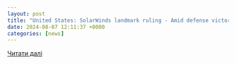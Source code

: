 ```yaml
---
layout: post
title: "United States: SolarWinds landmark ruling - Amid defense victories, questions remain on individual liability and material misstatements of fact"
date: 2024-08-07 12:11:37 +0000
categories: [news]
---
```


[Читати далі](https://www.globalcompliancenews.com/2024/08/07/https-insightplus-bakermckenzie-com-bm-investigations-compliance-ethics-united-states-solarwinds-landmark-ruling-amid-defense-victories-individual-liability-and-material-misstatements-claims-survive/)
